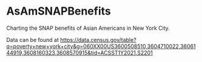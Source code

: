 # AsAmSNAPBenefits
Charting the SNAP benefits of Asian Americans in New York City.

Data can be found at https://data.census.gov/table?q=poverty+new+york+city&g=060XX00US3600508510,3604710022,3606144919,3608160323,3608570915&tid=ACSST1Y2021.S2201
